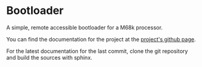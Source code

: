Bootloader
==========

A simple, remote accessible bootloader for a M68k processor.

You can find the documentation for the project at the [project's github page](http://garetjax.github.com/Bootloader/).

For the latest documentation for the last commit, clone the git repository and
build the sources with sphinx.

